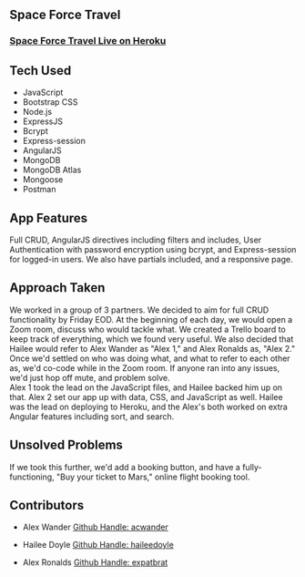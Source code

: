 
## Space Force Travel
### [Space Force Travel Live on Heroku](https://spaceforce.herokuapp.com/)

## Tech Used
- JavaScript
- Bootstrap CSS
- Node.js
- ExpressJS
- Bcrypt
- Express-session
- AngularJS
- MongoDB
- MongoDB Atlas
- Mongoose
- Postman

## App Features
Full CRUD, AngularJS directives including filters and includes, User Authentication with password encryption using bcrypt, and Express-session for logged-in users. We also have partials included, and a responsive page.

## Approach Taken
We worked in a group of 3 partners. We decided to aim for full CRUD functionality by Friday EOD. At the beginning of each day, we would open a Zoom room, discuss who would tackle what. We created a Trello board to keep track of everything, which we found very useful. We also decided that Hailee would refer to Alex Wander as "Alex 1," and Alex Ronalds as, "Alex 2." Once we'd settled on who was doing what, and what to refer to each other as, we'd co-code while in the Zoom room. If anyone ran into any issues, we'd just hop off mute, and problem solve.  
Alex 1 took the lead on the JavaScript files, and Hailee backed him up on that. Alex 2 set our app up with data, CSS, and JavaScript as well. Hailee was the lead on deploying to Heroku, and the Alex's both worked on extra Angular features including sort, and search.

## Unsolved Problems
If we took this further, we'd add a booking button, and have a fully-functioning, "Buy your ticket to Mars," online flight booking tool.

## Contributors

- Alex Wander [Github Handle: acwander](https://github.com/acwander)

- Hailee Doyle [Github Handle: haileedoyle](https://github.com/haileedoyle)

- Alex Ronalds [Github Handle: expatbrat](https://github.com/expatbrat)
